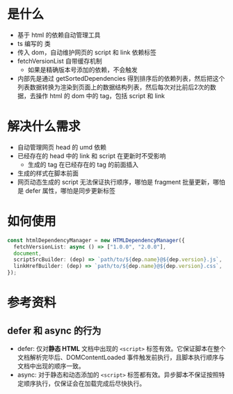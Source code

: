# 是什么

- 基于 html 的依赖自动管理工具
- ts 编写的 类
- 传入 dom，自动维护网页的 script 和 link 依赖标签
- fetchVersionList 自带缓存机制
  - 如果是精确版本号添加的依赖，不会触发
- 内部先是通过 getSortedDependencies 得到排序后的依赖列表，然后把这个列表数据转换为渲染到页面上的数据结构列表，然后每次对比前后2次的数据，去操作 html 的 dom 中的 tag，包括 script 和 link

# 解决什么需求

- 自动管理网页 head 的 umd 依赖
- 已经存在的 head 中的 link 和 script 在更新时不受影响
  - 生成的 tag 在已经存在的 tag 的前面插入
- 生成的样式在脚本前面
- 网页动态生成的 script 无法保证执行顺序，哪怕是 fragment 批量更新，哪怕是 defer 属性，哪怕是同步更新标签


# 如何使用

```ts
const htmlDependencyManager = new HTMLDependencyManager({
  fetchVersionList: async () => ["1.0.0", "2.0.0"],
  document,
  scriptSrcBuilder: (dep) => `path/to/${dep.name}@${dep.version}.js`,
  linkHrefBuilder: (dep) => `path/to/${dep.name}@${dep.version}.css`,
});
```

# 参考资料

## defer 和 async 的行为
- defer: 仅对**静态 HTML** 文档中出现的 `<script>` 标签有效。它保证脚本在整个文档解析完毕后、DOMContentLoaded 事件触发前执行，且脚本执行顺序与文档中出现的顺序一致。
- async: 对于静态和动态添加的 `<script>` 标签都有效。异步脚本不保证按照特定顺序执行，仅保证会在加载完成后尽快执行。